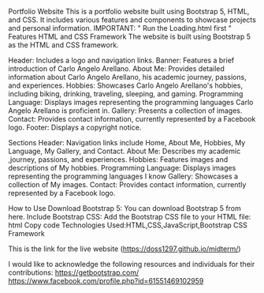 
Portfolio Website This is a portfolio website built using Bootstrap 5, HTML, and CSS. It includes various features and components to showcase projects and personal information. IMPORTANT: " Run the Loading.html first " Features HTML and CSS Framework The website is built using Bootstrap 5 as the HTML and CSS framework.

Header: Includes a logo and navigation links.
Banner: Features a brief introduction of Carlo Angelo Arellano.
About Me: Provides detailed information about Carlo Angelo Arellano, his academic journey, passions, and experiences.
Hobbies: Showcases Carlo Angelo Arellano's hobbies, including biking, drinking, traveling, sleeping, and gaming.
Programming Language: Displays images representing the programming languages Carlo Angelo Arellano is proficient in.
Gallery: Presents a collection of images.
Contact: Provides contact information, currently represented by a Facebook logo.
Footer: Displays a copyright notice.

Sections
Header: Navigation links include Home, About Me, Hobbies, My Language, My Gallery, and Contact.
About Me: Describes my academic ,journey, passions, and experiences.
Hobbies: Features images and descriptions of My hobbies.
Programming Language: Displays images representing the programming languages I know
Gallery: Showcases a collection of My images.
Contact: Provides contact information, currently represented by a Facebook logo.


How to Use Download Bootstrap 5: You can download Bootstrap 5 from here. Include Bootstrap CSS: Add the Bootstrap CSS file to your HTML file: html Copy code
Technologies Used:HTML,CSS,JavaScript,Bootstrap CSS Framework

This is the link for the live website (https://doss1297.github.io/midterm/)

I would like to acknowledge the following resources and individuals for their contributions:
https://getbootstrap.com/
https://www.facebook.com/profile.php?id=61551469102959

